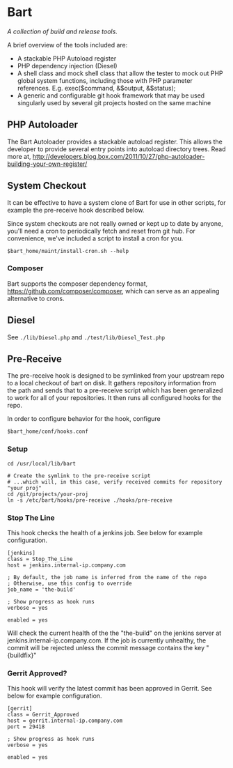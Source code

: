 # Bart

*A collection of build and release tools.*

A brief overview of the tools included are:

+ A stackable PHP Autoload register
+ PHP dependency injection (Diesel)
+ A shell class and mock shell class that allow the tester to mock out PHP global system functions, including those with PHP parameter references. E.g. exec($command, &$output, &$status);
+ A generic and configurable git hook framework that may be used singularly used by several git projects hosted on the same machine

## PHP Autoloader

The Bart Autoloader provides a stackable autoload register. This allows the developer to provide
several entry points into autoload directory trees. Read more at, 
http://developers.blog.box.com/2011/10/27/php-autoloader-building-your-own-register/

## System Checkout

It can be effective to have a system clone of Bart for use in other scripts, for example the pre-receive hook described below.

Since system checkouts are not really owned or kept up to date by anyone, you'll need a cron to periodically fetch and reset from git hub. For convenience, we've included a script to install a cron for you.

```
$bart_home/maint/install-cron.sh --help
```

### Composer

Bart supports the composer dependency format, https://github.com/composer/composer, which can serve as an appealing alternative to crons.

## Diesel

See ```./lib/Diesel.php``` and ```./test/lib/Diesel_Test.php```

## Pre-Receive

The pre-receive hook is designed to be symlinked from your upstream repo to a
local checkout of bart on disk. It gathers repository information from the path
and sends that to a pre-receive script which has been generalized to work for
all of your repositories. It then runs all configured hooks for the repo.

In order to configure behavior for the hook, configure 

```
$bart_home/conf/hooks.conf
```


### Setup

    cd /usr/local/lib/bart
    
    # Create the symlink to the pre-receive script
    # ...which will, in this case, verify received commits for repository "your proj"
    cd /git/projects/your-proj
    ln -s /etc/bart/hooks/pre-receive ./hooks/pre-receive


### Stop The Line

This hook checks the health of a jenkins job. See below for example configuration.


    [jenkins]
    class = Stop_The_Line
    host = jenkins.internal-ip.company.com
    
    ; By default, the job name is inferred from the name of the repo
    ; Otherwise, use this config to override
    job_name = 'the-build'
    
    ; Show progress as hook runs
    verbose = yes

    enabled = yes


Will check the current health of the the "the-build" on the jenkins server
at jenkins.internal-ip.company.com. If the job is currently unhealthy, the 
commit will be rejected unless the commit message contains the key "{buildfix}"

### Gerrit Approved?

This hook will verify the latest commit has been approved in Gerrit. See below
for example configuration.


    [gerrit]
    class = Gerrit_Approved
    host = gerrit.internal-ip.company.com
    port = 29418
    
    ; Show progress as hook runs
    verbose = yes

    enabled = yes





